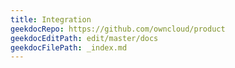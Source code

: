 ```yaml
---
title: Integration
geekdocRepo: https://github.com/owncloud/product
geekdocEditPath: edit/master/docs
geekdocFilePath: _index.md
---
```

